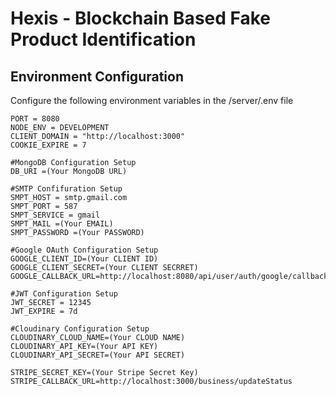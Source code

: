 # Hexis - Blockchain Based Fake Product Identification

## Environment Configuration
Configure the following environment variables in the /server/.env file
```
PORT = 8080
NODE_ENV = DEVELOPMENT
CLIENT_DOMAIN = "http://localhost:3000"
COOKIE_EXPIRE = 7

#MongoDB Configuration Setup
DB_URI =(Your MongoDB URL)

#SMTP Confifuration Setup
SMPT_HOST = smtp.gmail.com
SMPT_PORT = 587
SMPT_SERVICE = gmail
SMPT_MAIL =(Your EMAIL)
SMPT_PASSWORD =(Your PASSWORD)

#Google OAuth Configuration Setup
GOOGLE_CLIENT_ID=(Your CLIENT ID)
GOOGLE_CLIENT_SECRET=(Your CLIENT SECRRET)
GOOGLE_CALLBACK_URL=http://localhost:8080/api/user/auth/google/callback

#JWT Configuration Setup
JWT_SECRET = 12345
JWT_EXPIRE = 7d

#Cloudinary Configuration Setup
CLOUDINARY_CLOUD_NAME=(Your CLOUD NAME)
CLOUDINARY_API_KEY=(Your API KEY)
CLOUDINARY_API_SECRET=(Your API SECRET)

STRIPE_SECRET_KEY=(Your Stripe Secret Key)
STRIPE_CALLBACK_URL=http://localhost:3000/business/updateStatus
```
